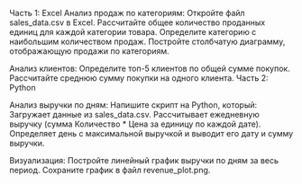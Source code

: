 Часть 1: Excel
Анализ продаж по категориям:
Откройте файл sales_data.csv в Excel.
Рассчитайте общее количество проданных единиц для каждой категории товара.
Определите категорию с наибольшим количеством продаж.
Постройте столбчатую диаграмму, отображающую продажи по категориям.

Анализ клиентов:
Определите топ-5 клиентов по общей сумме покупок.
Рассчитайте среднюю сумму покупки на одного клиента.
Часть 2: Python

Анализ выручки по дням:
Напишите скрипт на Python, который:
Загружает данные из sales_data.csv.
Рассчитывает ежедневную выручку (сумма Количество * Цена за единицу по каждой дате).
Определяет день с максимальной выручкой и выводит его дату и сумму выручки.

Визуализация:
Постройте линейный график выручки по дням за весь период.
Сохраните график в файл revenue_plot.png.
